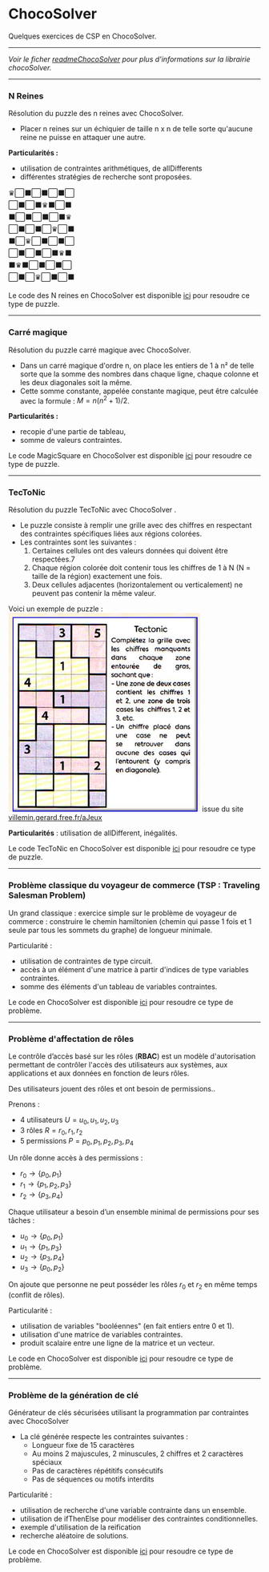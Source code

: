 # ChocoSolver

Quelques exercices de CSP en ChocoSolver.

---

*Voir le ficher [readmeChocoSolver](./readmeChocoSolver.md) pour plus d'informations sur la librairie chocoSolver.*

---

### N Reines
Résolution du puzzle des n reines avec ChocoSolver.

- Placer n reines sur un échiquier de taille n x n de telle sorte qu'aucune reine ne puisse en attaquer une autre.

**Particularités :**
- utilisation de contraintes arithmétiques, de allDifferents
- différentes stratégies  de recherche sont proposées.

♛⬜⬛⬜⬛⬜⬛⬜ <br>
⬜⬛⬜⬛♛⬛⬜⬛ <br>
⬛⬜⬛⬜⬛⬜⬛♛ <br>
⬜⬛⬜⬛⬜♛⬜⬛ <br>
⬛⬜♛⬜⬛⬜⬛⬜ <br>
⬜⬛⬜⬛⬜⬛♛⬛ <br>
⬛♛⬛⬜⬛⬜⬛⬜ <br>
⬜⬛⬜♛⬜⬛⬜⬛ <br>

Le code des N reines en ChocoSolver est disponible [ici](https://github.com/EmmanuelADAM/IntelligenceArtificielleJava/blob/master/progParContraintes/src/NQueens.java) pour resoudre ce type de puzzle.


---

### Carré magique
Résolution du puzzle carré magique avec ChocoSolver.

- Dans un carré magique d'ordre n, on place les entiers de 1 à n² de telle sorte que la somme des nombres dans chaque ligne, chaque colonne et les deux diagonales soit la même.
- Cette somme constante, appelée constante magique, peut être calculée avec la formule : $M = n(n^2 + 1) / 2$.

**Particularités :** 
  - recopie d'une partie de tableau, 
  - somme de valeurs contraintes.

Le code MagicSquare en ChocoSolver est disponible [ici](https://github.com/EmmanuelADAM/IntelligenceArtificielleJava/blob/master/progParContraintes/src/MagicSquare.java) pour resoudre ce type de puzzle.


---

### TecToNic 
Résolution du puzzle TecToNic avec ChocoSolver .
- Le puzzle consiste à remplir une grille avec des chiffres en respectant des contraintes spécifiques liées aux régions colorées.
- Les contraintes sont les suivantes : 
  1. Certaines cellules ont des valeurs données qui doivent être respectées.7
  2. Chaque région colorée doit contenir tous les chiffres de 1 à N (N = taille de la région) exactement une fois.
  3. Deux cellules adjacentes (horizontalement ou verticalement) ne peuvent pas contenir la même valeur.

Voici un exemple de puzzle :  
![TecToNic Example](https://github.com/EmmanuelADAM/IntelligenceArtificielleJava/blob/master/progParContraintes/TecToNic.jpg)
issue du site [villemin.gerard.free.fr/aJeux](http://villemin.gerard.free.fr/aJeux/Tectonic.htm)

**Particularités** : utilisation de allDifferent, inégalités.

Le code TecToNic en ChocoSolver est disponible [ici](https://github.com/EmmanuelADAM/IntelligenceArtificielleJava/blob/master/progParContraintes/src/TecToNic.java) pour resoudre ce type de puzzle.

---

### Problème classique du voyageur de commerce (TSP : Traveling Salesman Problem)
Un grand classique :  exercice simple sur le problème de voyageur de commerce : construire le chemin hamiltonien (chemin qui passe 1 fois et 1 seule par tous les sommets du graphe) de longueur minimale.

Particularité : 
 - utilisation de contraintes de type circuit.
 - accès à un élément d'une matrice à partir d'indices de type variables contraintes.
 - somme des éléments d'un tableau de variables contraintes.

Le code en ChocoSolver est disponible [ici](https://github.com/EmmanuelADAM/IntelligenceArtificielleJava/blob/master/progParContraintes/src/VRPChoco.java) pour resoudre ce type de problème.

---

### Problème d'affectation de rôles  

Le contrôle d’accès basé sur les rôles (**RBAC**) est un modèle d'autorisation permettant de contrôler l'accès des utilisateurs aux systèmes, aux applications et aux données en fonction de leurs rôles.

Des utilisateurs jouent des rôles et ont besoin de permissions..

Prenons :
 - 4 utilisateurs $U={u_0,u_1,u_2,u_3}$
 - 3 rôles $R={r_0,r_1,r_2}$
 - 5 permissions $P={p_0,p_1,p_2,p_3,p_4}$

Un rôle donne accès à des permissions :
 - $r_0 \rightarrow \{p_0, p_1\}$
 - $r_1 \rightarrow \{p_1, p_2, p_3\}$
 - $r_2 \rightarrow \{p_3, p_4\}$

Chaque utilisateur a besoin d’un ensemble minimal de permissions pour ses tâches : 
 - $u_0 \rightarrow \{p_0, p_1\}$
 - $u_1 \rightarrow \{p_1, p_3\}$
 - $u_2 \rightarrow \{p_3, p_4\}$
 - $u_3 \rightarrow \{p_0, p_2\}$

On ajoute que personne ne peut posséder les rôles $r_0$ et $r_2$ en même temps (conflit de rôles).

Particularité :
 - utilisation de variables "booléennes" (en fait entiers entre 0 et 1).
 - utilisation d'une matrice de variables contraintes.
 - produit scalaire entre une ligne de la matrice et un vecteur.

Le code en ChocoSolver est disponible [ici](https://github.com/EmmanuelADAM/IntelligenceArtificielleJava/blob/master/progParContraintes/src/RBAC.java)  pour resoudre ce type de problème.

---

### Problème de la génération de clé

Générateur de clés sécurisées utilisant la programmation par contraintes avec ChocoSolver

- La clé générée respecte les contraintes suivantes :
  - Longueur fixe de 15 caractères
  - Au moins 2 majuscules, 2 minuscules, 2 chiffres et 2 caractères spéciaux
  - Pas de caractères répétitifs consécutifs
  - Pas de séquences ou motifs interdits

Particularité :
  - utilisation de recherche d'une variable contrainte dans un ensemble.
  - utilisation de ifThenElse pour modéliser des contraintes conditionnelles.
  - exemple d'utilisation de la reification 
  - recherche aléatoire de solutions.

Le code en ChocoSolver est disponible [ici](https://github.com/EmmanuelADAM/IntelligenceArtificielleJava/blob/master/progParContraintes/src/KeyGen.java)  pour resoudre ce type de problème.

